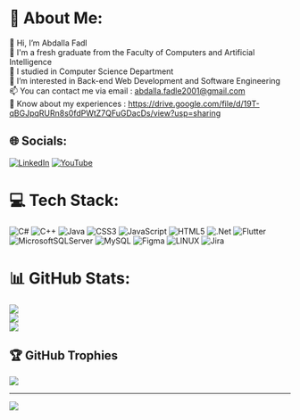 # 💫 About Me:
👋 Hi, I’m Abdalla Fadl<br>🌱 I'm a fresh graduate from the Faculty of Computers and Artificial Intelligence<br>🌱 I studied in Computer Science Department <br>👀 I’m interested in Back-end Web Development and Software Engineering<br>📫 You can contact me via email : abdalla.fadle2001@gmail.com<br>📄 Know about my experiences : https://drive.google.com/file/d/19T-qBGJpqRURn8s0fdPWtZ7QFuGDacDs/view?usp=sharing<br>


## 🌐 Socials:
[![LinkedIn](https://img.shields.io/badge/LinkedIn-%230077B5.svg?logo=linkedin&logoColor=white)](https://linkedin.com/in/https://www.linkedin.com/in/abdallafadl/) [![YouTube](https://img.shields.io/badge/YouTube-%23FF0000.svg?logo=YouTube&logoColor=white)](https://youtube.com/@https://www.youtube.com/c/abdallafadl) 

# 💻 Tech Stack:
![C#](https://img.shields.io/badge/c%23-%23239120.svg?style=plastic&logo=c-sharp&logoColor=white) ![C++](https://img.shields.io/badge/c++-%2300599C.svg?style=plastic&logo=c%2B%2B&logoColor=white) ![Java](https://img.shields.io/badge/java-%23ED8B00.svg?style=plastic&logo=java&logoColor=white) ![CSS3](https://img.shields.io/badge/css3-%231572B6.svg?style=plastic&logo=css3&logoColor=white) ![JavaScript](https://img.shields.io/badge/javascript-%23323330.svg?style=plastic&logo=javascript&logoColor=%23F7DF1E) ![HTML5](https://img.shields.io/badge/html5-%23E34F26.svg?style=plastic&logo=html5&logoColor=white) ![.Net](https://img.shields.io/badge/.NET-5C2D91?style=plastic&logo=.net&logoColor=white) ![Flutter](https://img.shields.io/badge/Flutter-%2302569B.svg?style=plastic&logo=Flutter&logoColor=white) ![MicrosoftSQLServer](https://img.shields.io/badge/Microsoft%20SQL%20Sever-CC2927?style=plastic&logo=microsoft%20sql%20server&logoColor=white) ![MySQL](https://img.shields.io/badge/mysql-%2300f.svg?style=plastic&logo=mysql&logoColor=white) 	![Figma](https://img.shields.io/badge/figma-%23F24E1E.svg?style=plastic&logo=figma&logoColor=white) ![LINUX](https://img.shields.io/badge/Linux-FCC624?style=plastic&logo=linux&logoColor=black) ![Jira](https://img.shields.io/badge/jira-%230A0FFF.svg?style=plastic&logo=jira&logoColor=white)
# 📊 GitHub Stats:
![](https://github-readme-stats.vercel.app/api?username=Abdalla2050&theme=dark&hide_border=false&include_all_commits=false&count_private=false)<br/>
![](https://github-readme-streak-stats.herokuapp.com/?user=Abdalla2050&theme=dark&hide_border=false)<br/>
![](https://github-readme-stats.vercel.app/api/top-langs/?username=Abdalla2050&theme=dark&hide_border=false&include_all_commits=false&count_private=false&layout=compact)

## 🏆 GitHub Trophies
![](https://github-profile-trophy.vercel.app/?username=Abdalla2050&theme=radical&no-frame=false&no-bg=true&margin-w=4)

---
[![](https://visitcount.itsvg.in/api?id=Abdalla2050&icon=0&color=0)](https://visitcount.itsvg.in)

<!-- Proudly created with GPRM ( https://gprm.itsvg.in ) -->

